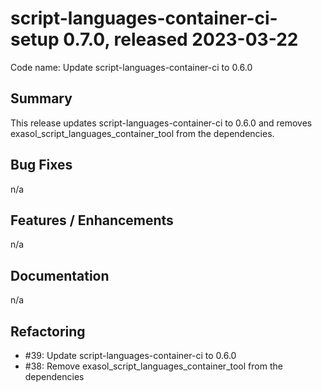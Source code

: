 # script-languages-container-ci-setup 0.7.0, released 2023-03-22

Code name: Update script-languages-container-ci to 0.6.0

## Summary

This release updates script-languages-container-ci to 0.6.0 and removes exasol_script_languages_container_tool from the dependencies.

## Bug Fixes

n/a

## Features / Enhancements

n/a

## Documentation

n/a

## Refactoring

  - #39: Update script-languages-container-ci to 0.6.0
  - #38: Remove exasol_script_languages_container_tool from the dependencies
